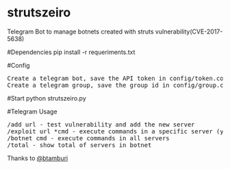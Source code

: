 # strutszeiro
Telegram Bot to manage botnets created with struts vulnerability(CVE-2017-5638)

#Dependencies
pip install -r requeriments.txt

#Config
<pre>
Create a telegram bot, save the API token in config/token.conf
Create a telegram group, save the group id in config/group.conf
</pre>

#Start
python strutszeiro.py

#Telegram Usage
<pre>
/add url - test vulnerability and add the new server
/exploit url *cmd - execute commands in a specific server (you need to use the * caracter)
/botnet cmd - execute commands in all servers
/total - show total of servers in botnet
</pre>

Thanks to <a href="https://twitter.com/BrenoTamburi" target="_blank">@btamburi</a>
